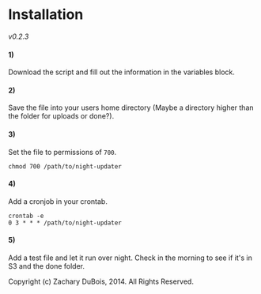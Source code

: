 # Installation

*v0.2.3*

#### 1)

Download the script and fill out the information in the variables block.

#### 2)

Save the file into your users home directory (Maybe a directory higher than the folder for uploads or done?).

#### 3)

Set the file to permissions of `700`.

    chmod 700 /path/to/night-updater

#### 4)

Add a cronjob in your crontab.

    crontab -e
    0 3 * * * /path/to/night-updater

#### 5)

Add a test file and let it run over night. Check in the morning to see if it's in S3 and the done folder.

Copyright (c) Zachary DuBois, 2014. All Rights Reserved.
